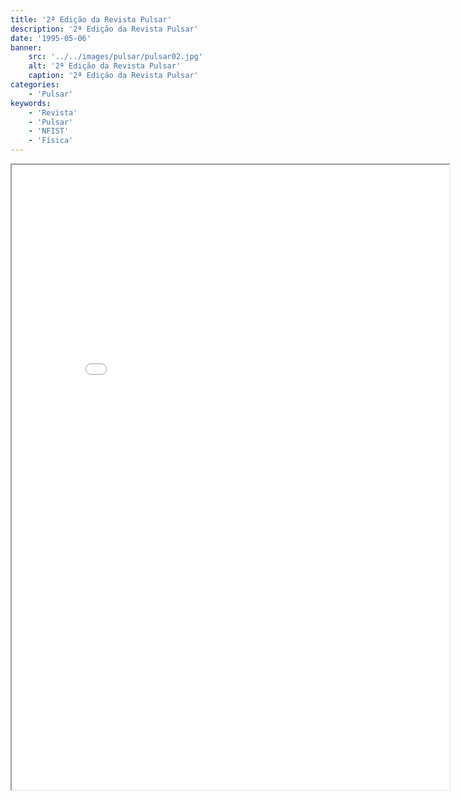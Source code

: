 ```yaml
---
title: '2ª Edição da Revista Pulsar'
description: '2ª Edição da Revista Pulsar'
date: '1995-05-06'
banner:
    src: '../../images/pulsar/pulsar02.jpg'
    alt: '2ª Edição da Revista Pulsar'
    caption: '2ª Edição da Revista Pulsar'
categories:
    - 'Pulsar'
keywords:
    - 'Revista'
    - 'Pulsar'
    - 'NFIST'
    - 'Física'
---
```


<iframe width="700" height="1000" src="../../pulsar/pulsar02.pdf"></iframe>
